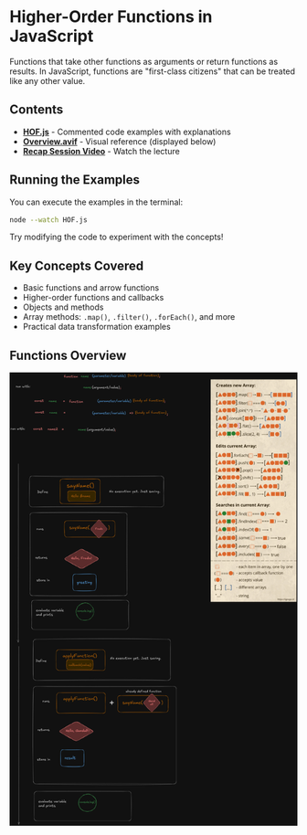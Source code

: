 # Higher-Order Functions in JavaScript

Functions that take other functions as arguments or return functions as results. In JavaScript, functions are "first-class citizens" that can be treated like any other value.

## Contents

- **[HOF.js](./HOF.js)** - Commented code examples with explanations
- **[Overview.avif](./Overview.avif)** - Visual reference (displayed below)
- **[Recap Session Video](https://drive.google.com/file/d/17EuVzFofMNkKIocvagwhxQxWK9M6mKIf/view?usp=drive_link)** - Watch the lecture

## Running the Examples

You can execute the examples in the terminal:

```bash
node --watch HOF.js
```

Try modifying the code to experiment with the concepts!

## Key Concepts Covered

- Basic functions and arrow functions
- Higher-order functions and callbacks
- Objects and methods
- Array methods: `.map()`, `.filter()`, `.forEach()`, and more
- Practical data transformation examples

## Functions Overview

![Functions Visualization](./Overview.webp)
